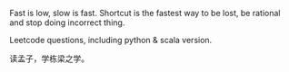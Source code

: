 Fast is low, slow is fast. 
Shortcut is the fastest way to be lost, be rational and stop doing incorrect thing. 


Leetcode questions, including python & scala version. 

读孟子，学栋梁之学。


